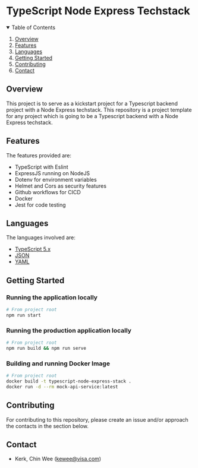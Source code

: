 # TypeScript Node Express Techstack

<details open>
  <summary>Table of Contents</summary>
  <ol>
    <li>
        <a href="#about">Overview</a>
    </li>
    <li>
        <a href="#features">Features</a>
    </li>
    <li>
        <a href="#languages">Languages</a>
    </li>
    <li>
        <a href="#getting-started">Getting Started</a>
    </li>
    <li>
        <a href="#contributing">Contributing</a>
    </li>
    <li>
        <a href="#contact">Contact</a>
    </li>
  </ol>
</details>

<div id="about">

## Overview

This project is to serve as a kickstart project for a Typescript backend project with a Node Express techstack.
This repository is a project template for any project which is going to be a Typescript backend with a Node Express techstack.

</div>

<div id="features">

## Features

The features provided are:

- TypeScript with Eslint
- ExpressJS running on NodeJS
- Dotenv for environment variables
- Helmet and Cors as security features
- Github workflows for CICD
- Docker
- Jest for code testing

</div>

<div id="languages">

## Languages

The languages involved are:

- [TypeScript 5.x](https://www.typescriptlang.org)
- [JSON](https://www.json.org)
- [YAML](https://yaml.org)

</div>

<div id="getting-started">

## Getting Started

### Running the application locally

```sh
# From project root
npm run start
```

### Running the production application locally

```sh
# From project root
npm run build && npm run serve
```

### Building and running Docker Image

```sh
# From project root
docker build -t typescript-node-express-stack .
docker run -d --rm mock-api-service:latest
```

</div>

<div id="contributing">

## Contributing

For contributing to this repository, please create an issue and/or approach the contacts in the section below.

</div>

<div id="contact">

## Contact

- Kerk, Chin Wee (kewee@visa.com)

</div>
